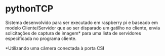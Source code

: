 # pythonTCP

Sistema desenvolvido para ser executado em raspberry pi e baseado em modelo Cliente/Servidor que ao ser disparado um gatilho no cliente, envia solicitações de captura de imagem* para uma lista de servidores especificada no programa cliente.

*Utilizando uma câmera conectada à porta CSI

